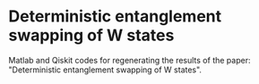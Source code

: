 # Deterministic entanglement swapping of W states
Matlab and Qiskit codes for regenerating the results of the paper: "Deterministic entanglement swapping of W states".
